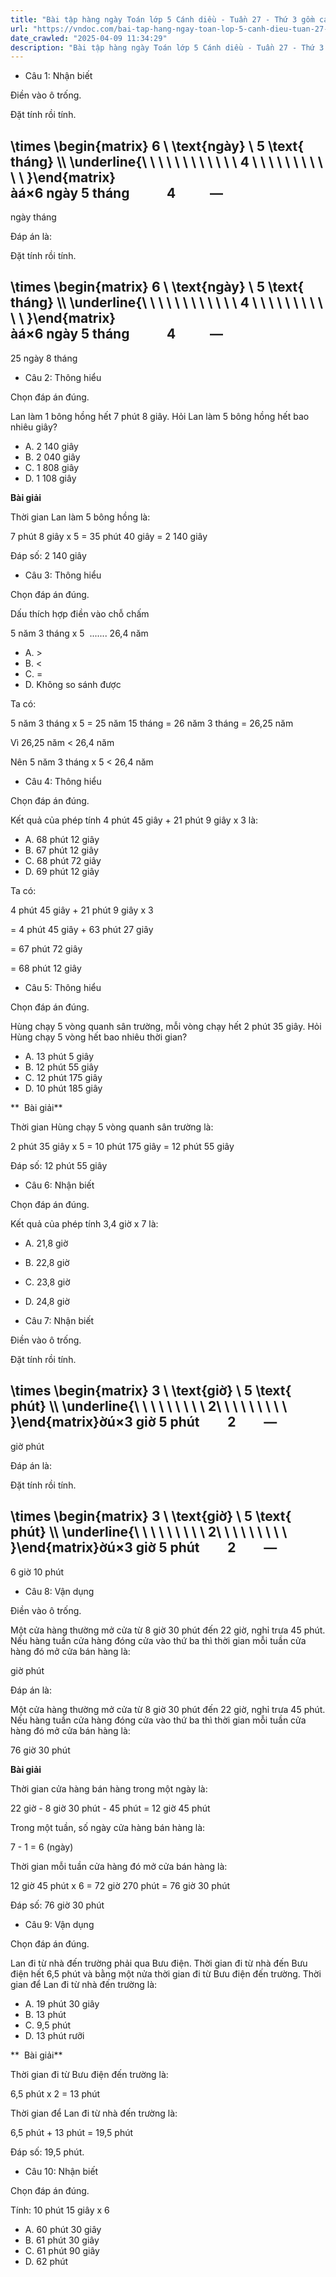 ```yaml
---
title: "Bài tập hàng ngày Toán lớp 5 Cánh diều - Tuần 27 - Thứ 3 gồm các câu hỏi tổng hợp nội dung trong bài Nhân số đo thời gian với một số trong chương trình Toán lớp 5 Tập 2 Cánh diều."
url: "https://vndoc.com/bai-tap-hang-ngay-toan-lop-5-canh-dieu-tuan-27-thu-3-339177"
date_crawled: "2025-04-09 11:34:29"
description: "Bài tập hàng ngày Toán lớp 5 Cánh diều - Tuần 27 - Thứ 3 gồm các câu hỏi tổng hợp nội dung trong bài Nhân số đo thời gian với một số trong chương trình Toán lớp 5 Tập 2 Cánh diều."
---
```


* Câu 1:  Nhận biết

Điền vào ô trống.

Đặt tính rồi tính.

\\times \\begin{matrix} 6 \\ \\text{ngày} \\ 5 \\text{ tháng} \\\\ \\underline{\\ \\ \\ \\ \\ \\ \\ \\ \\ \\ \\ \\ 4 \\ \\ \\ \\ \\ \\ \\ \\ \\ \\ \\ }\\end{matrix}àá×6 ngày 5 tháng            4           ―  
---  
ngày  tháng  
  
Đáp án là:

Đặt tính rồi tính.

\\times \\begin{matrix} 6 \\ \\text{ngày} \\ 5 \\text{ tháng} \\\\ \\underline{\\ \\ \\ \\ \\ \\ \\ \\ \\ \\ \\ \\ 4 \\ \\ \\ \\ \\ \\ \\ \\ \\ \\ \\ }\\end{matrix}àá×6 ngày 5 tháng            4           ―  
---  
25 ngày 8 tháng  
  
* Câu 2:  Thông hiểu

Chọn đáp án đúng.

Lan làm 1 bông hồng hết 7 phút 8 giây. Hỏi Lan làm 5 bông hồng hết bao nhiêu giây?

  * A. 2 140 giây 
  * B. 2 040 giây 
  * C. 1 808 giây 
  * D. 1 108 giây 



**Bài giải**

Thời gian Lan làm 5 bông hồng là:

7 phút 8 giây x 5 = 35 phút 40 giây = 2 140 giây

Đáp số: 2 140 giây

* Câu 3:  Thông hiểu

Chọn đáp án đúng.

Dấu thích hợp điền vào chỗ chấm

5 năm 3 tháng x 5  ....... 26,4 năm

  * A. >
  * B. <
  * C. = 
  * D. Không so sánh được 



Ta có:

5 năm 3 tháng x 5 = 25 năm 15 tháng = 26 năm 3 tháng = 26,25 năm

Vì 26,25 năm < 26,4 năm

Nên 5 năm 3 tháng x 5 < 26,4 năm

* Câu 4:  Thông hiểu

Chọn đáp án đúng.

Kết quả của phép tính 4 phút 45 giây + 21 phút 9 giây x 3 là:

  * A. 68 phút 12 giây 
  * B. 67 phút 12 giây 
  * C. 68 phút 72 giây 
  * D. 69 phút 12 giây 



Ta có:

4 phút 45 giây + 21 phút 9 giây x 3

= 4 phút 45 giây + 63 phút 27 giây

= 67 phút 72 giây

= 68 phút 12 giây

* Câu 5:  Thông hiểu

Chọn đáp án đúng.

Hùng chạy 5 vòng quanh sân trường, mỗi vòng chạy hết 2 phút 35 giây. Hỏi Hùng chạy 5 vòng hết bao nhiêu thời gian?

  * A. 13 phút 5 giây 
  * B. 12 phút 55 giây 
  * C. 12 phút 175 giây 
  * D. 10 phút 185 giây 



**  Bài giải**

Thời gian Hùng chạy 5 vòng quanh sân trường là:

2 phút 35 giây x 5 = 10 phút 175 giây = 12 phút 55 giây

Đáp số: 12 phút 55 giây

* Câu 6:  Nhận biết

Chọn đáp án đúng.

Kết quả của phép tính 3,4 giờ x 7 là:

  * A. 21,8 giờ 
  * B. 22,8 giờ 
  * C. 23,8 giờ 
  * D. 24,8 giờ 



* Câu 7:  Nhận biết

Điền vào ô trống.

Đặt tính rồi tính.

\\times \\begin{matrix} 3 \\ \\text{giờ} \\ 5 \\text{ phút} \\\\ \\underline{\\ \\ \\ \\ \\ \\ \\ \\ \\ 2\\ \\ \\ \\ \\ \\ \\ \\ \\ }\\end{matrix}ờú×3 giờ 5 phút         2         ―  
---  
giờ  phút  
  
Đáp án là:

Đặt tính rồi tính.

\\times \\begin{matrix} 3 \\ \\text{giờ} \\ 5 \\text{ phút} \\\\ \\underline{\\ \\ \\ \\ \\ \\ \\ \\ \\ 2\\ \\ \\ \\ \\ \\ \\ \\ \\ }\\end{matrix}ờú×3 giờ 5 phút         2         ―  
---  
6 giờ 10 phút  
  
* Câu 8:  Vận dụng

Điền vào ô trống.

Một cửa hàng thường mở cửa từ 8 giờ 30 phút đến 22 giờ, nghỉ trưa 45 phút. Nếu hàng tuần cửa hàng đóng cửa vào thứ ba thì thời gian mỗi tuần cửa hàng đó mở cửa bán hàng là:

giờ  phút

Đáp án là:

Một cửa hàng thường mở cửa từ 8 giờ 30 phút đến 22 giờ, nghỉ trưa 45 phút. Nếu hàng tuần cửa hàng đóng cửa vào thứ ba thì thời gian mỗi tuần cửa hàng đó mở cửa bán hàng là:

76 giờ 30 phút

**Bài giải**

Thời gian cửa hàng bán hàng trong một ngày là:

22 giờ - 8 giờ 30 phút - 45 phút = 12 giờ 45 phút

Trong một tuần, số ngày cửa hàng bán hàng là:

7 - 1 = 6 (ngày)

Thời gian mỗi tuần cửa hàng đó mở cửa bán hàng là:

12 giờ 45 phút x 6 = 72 giờ 270 phút = 76 giờ 30 phút

Đáp số: 76 giờ 30 phút

* Câu 9:  Vận dụng

Chọn đáp án đúng.

Lan đi từ nhà đến trường phải qua Bưu điện. Thời gian đi từ nhà đến Bưu điện hết 6,5 phút và bằng một nửa thời gian đi từ Bưu điện đến trường. Thời gian để Lan đi từ nhà đến trường là:

  * A. 19 phút 30 giây 
  * B. 13 phút 
  * C. 9,5 phút 
  * D. 13 phút rưỡi 



**  Bài giải**

Thời gian đi từ Bưu điện đến trường là:

6,5 phút x 2 = 13 phút

Thời gian để Lan đi từ nhà đến trường là:

6,5 phút + 13 phút = 19,5 phút

Đáp số: 19,5 phút.

* Câu 10:  Nhận biết

Chọn đáp án đúng.

Tính: 10 phút 15 giây x 6

  * A. 60 phút 30 giây 
  * B. 61 phút 30 giây 
  * C. 61 phút 90 giây 
  * D. 62 phút 


